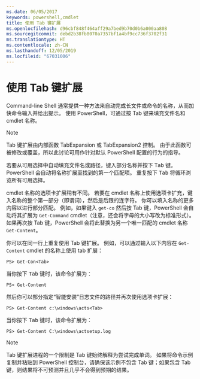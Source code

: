 ```yaml
---
ms.date: 06/05/2017
keywords: powershell,cmdlet
title: 使用 Tab 键扩展
ms.openlocfilehash: d96cbf848f464aff29a7bed9b70d0b6a000aa808
ms.sourcegitcommit: debd2b38fb8070a7357bf1a4bf9cc736f3702f31
ms.translationtype: HT
ms.contentlocale: zh-CN
ms.lasthandoff: 12/05/2019
ms.locfileid: "67031006"
---
```

# <a name="using-tab-expansion"></a>使用 Tab 键扩展

Command-line Shell 通常提供一种方法来自动完成长文件或命令的名称，从而加快命令输入并给出提示。 使用 PowerShell，可通过按 Tab 键来填充文件名和 cmdlet 名称<kbd></kbd>。

> [!NOTE]
> Tab 键扩展由内部函数 TabExpansion 或 TabExpansion2 控制。 由于此函数可被修改或覆盖，所以此讨论可用作针对默认 PowerShell 配置的行为的指导。

若要从可用选择中自动填充文件名或路径，键入部分名称并按下 <kbd>Tab</kbd> 键。 PowerShell 会自动将名称扩展至找到的第一个匹配项。 重复按下 <kbd>Tab</kbd> 将循环浏览所有可用选择。

cmdlet 名称的选项卡扩展稍有不同。 若要在 cmdlet 名称上使用选项卡扩充，键入名称的整个第一部分（即谓词），然后是后跟的连字符。 你可以填入名称的更多内容以进行部分匹配。 例如，如果键入 `get-co` 然后按 Tab 键，PowerShell 会自动将其扩展为 `Get-Command` cmdlet（注意，还会将字母的大小写改为标准形式）<kbd></kbd>。 如果再次按 Tab 键，PowerShell 会将此替换为另一个唯一匹配的 cmdlet 名称 `Get-Content`<kbd></kbd>。

你可以在同一行上重复使用 Tab 键扩展。 例如，可以通过输入以下内容在 `Get-Content` cmdlet 的名称上使用 tab 扩展：

```
PS> Get-Con<Tab>
```

当你按下 <kbd>Tab</kbd> 键时，该命令扩展为：

```
PS> Get-Content
```

然后你可以部分指定“智能安装”日志文件的路径并再次使用选项卡扩展：

```
PS> Get-Content c:\windows\acts<Tab>
```

当你按下 <kbd>Tab</kbd> 键时，该命令扩展为：

```
PS> Get-Content C:\windows\actsetup.log
```

> [!NOTE]
> Tab 键扩展进程的一个限制是 Tab 键始终解释为尝试完成单词。 如果将命令示例复制并粘贴到 PowerShell 控制台，请确保该示例不包含 Tab 键；如果包含 Tab 键，则结果将不可预测并且几乎不会得到预期的结果。
